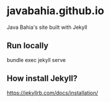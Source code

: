 # javabahia.github.io
Java Bahia's site built with Jekyll

## Run locally

bundle exec jekyll serve

## How install Jekyll?

https://jekyllrb.com/docs/installation/